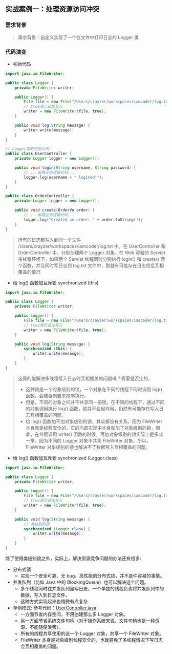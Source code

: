 ## 实战案例一：处理资源访问冲突

### 需求背景

> 需求背景：自定义实现了一个往文件中打印日志的 Logger 类

### 代码演变

- 初始代码

```java
import java.io.FileWriter;

public class Logger {
    private FileWriter writer;

    public Logger() {
        File file = new File("/Users/crayzer/workspaces/iamcoder/log.txt");
        // true表示追加写入
        writer = new FileWriter(file, true);
    }

    public void log(String message) {
        writer.write(message);
    }
}

// Logger类的应用示例：
public class UserController {
    private Logger logger = new Logger();

    public void login(String username, String password) {
        // ...省略业务逻辑代码...
        logger.log(username + " logined!");
    }
}

public class OrderController {
    private Logger logger = new Logger();

    public void create(OrderVo order) {
        // ...省略业务逻辑代码...
        logger.log("Created an order: " + order.toString());
    }
}
```

> 所有的日志都写入到同一个文件 /Users/crayzer/workspaces/iamcoder/log.txt 中。在 UserController 和 OrderController
> 中，分别创建两个 Logger 对象。在 Web 容器的 Servlet 多线程环境下，如果两个 Servlet 线程同时分别执行 login() 和 create()
> 两个函数，并且同时写日志到 log.txt 文件中，那就有可能存在日志信息互相覆盖的情况

- 给 log() 函数加互斥锁 synchronized (this)

```java
import java.io.FileWriter;

public class Logger {
    private FileWriter writer;

    public Logger() {
        File file = new File("/Users/crayzer/workspaces/iamcoder/log.txt");
        // true表示追加写入
        writer = new FileWriter(file, true);
    }

    public void log(String message) {
        synchronized (this) {
            writer.write(mesasge);
        }
    }
}
```

> 这真的能解决多线程写入日志时互相覆盖的问题吗？答案是否定的。
> - 这种锁是一个对象级别的锁，一个对象在不同的线程下同时调用 log() 函数，会被强制要求顺序执行。
> - 但是，不同的对象之间并不共享同一把锁。在不同的线程下，通过不同的对象调用执行 log() 函数，锁并不会起作用，仍然有可能存在写入日志互相覆盖的问题。
> - 给 log() 函数加不加对象级别的锁，其实都没有关系。因为 FileWriter 本身就是线程安全的，它的内部实现中本身就加了对象级别的锁，因此，在外层调用
    write() 函数的时候，再加对象级别的锁实际上是多此一举。因为不同的 Logger 对象不共享 FileWriter 对象，所以，FileWriter
    对象级别的锁也解决不了数据写入互相覆盖的问题。

- 给 log() 函数加互斥锁 synchronized (Logger.class)

```java
import java.io.FileWriter;

public class Logger {
    private FileWriter writer;

    public Logger() {
        File file = new File("/Users/crayzer/workspaces/iamcoder/log.txt");
        // true表示追加写入
        writer = new FileWriter(file, true);
    }

    public void log(String message) {
        // 类级别的锁
        synchronized (Logger.class) {
            writer.write(mesasge);
        }
    }
}
```

除了使用类级别锁之外，实际上，解决资源竞争问题的办法还有很多:

- 分布式锁
    - 实现一个安全可靠、无 bug、高性能的分布式锁，并不是件容易的事情。
- 并发队列（比如 Java 中的 BlockingQueue）也可以解决这个问题。
    - 多个线程同时往并发队列里写日志，一个单独的线程负责将并发队列中的数据，写入到日志文件。
    - 这种方式实现起来也稍微有点复杂
- 单例模式: 参考代码：[UserController.java](UserController.java)
    - 一方面节省内存空间，不用创建那么多 Logger 对象。
    - 另一方面节省系统文件句柄（对于操作系统来说，文件句柄也是一种资源，不能随便浪费）。
    - 所有的线程共享使用的这一个 Logger 对象，共享一个 FileWriter 对象。
    - FileWriter 本身是对象级别线程安全的，也就避免了多线程情况下写日志会互相覆盖的问题。